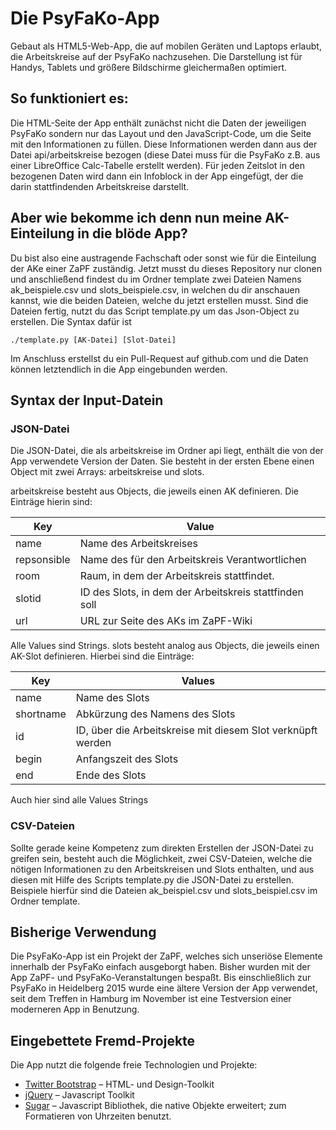 # Die PsyFaKo-App

Gebaut als HTML5-Web-App, die auf mobilen Geräten und Laptops erlaubt,
die Arbeitskreise auf der PsyFaKo nachzusehen. Die Darstellung ist für
Handys, Tablets und größere Bildschirme gleichermaßen optimiert.

## So funktioniert es:

Die HTML-Seite der App enthält zunächst nicht die Daten der jeweiligen
PsyFaKo sondern nur das Layout und den JavaScript-Code, um die Seite mit
den Informationen zu füllen. Diese Informationen werden dann aus der
Datei api/arbeitskreise bezogen (diese Datei muss für die PsyFaKo z.B. aus
einer LibreOffice Calc-Tabelle erstellt werden).
Für jeden Zeitslot in den bezogenen Daten wird dann ein Infoblock in der
App eingefügt, der die darin stattfindenden Arbeitskreise darstellt.

## Aber wie bekomme ich denn nun meine AK-Einteilung in die blöde App?

Du bist also eine austragende Fachschaft oder sonst wie für die Einteilung
der AKe einer ZaPF zuständig. Jetzt musst du dieses Repository nur clonen
und anschließend findest du im Ordner template zwei Dateien Namens
ak_beispiele.csv und slots_beispiele.csv, in welchen du dir anschauen
kannst, wie die beiden Dateien, welche du jetzt erstellen musst. Sind die
Dateien fertig, nutzt du das Script template.py um das Json-Object zu
erstellen. Die Syntax dafür ist
```
./template.py [AK-Datei] [Slot-Datei]
```
Im Anschluss erstellst du ein Pull-Request auf github.com und die Daten
können letztendlich in die App eingebunden werden.

## Syntax der Input-Datein

### JSON-Datei

Die JSON-Datei, die als arbeitskreise im Ordner api liegt, enthält die
von der App verwendete Version der Daten. Sie besteht in der ersten Ebene
einen Object mit zwei Arrays: arbeitskreise und slots.

arbeitskreise besteht aus Objects, die jeweils einen AK definieren.
Die Einträge hierin sind:

Key          | Value
-------------|-------------------------------------------------------
name         | Name des Arbeitskreises
repsonsible  | Name des für den Arbeitskreis Verantwortlichen
room         | Raum, in dem der Arbeitskreis stattfindet.
slotid       | ID des Slots, in dem der Arbeitskreis stattfinden soll
url          | URL zur Seite des AKs im ZaPF-Wiki

Alle Values sind Strings. slots besteht analog aus Objects, die jeweils
einen AK-Slot definieren. Hierbei sind die Einträge:

Key       | Values
----------|----------------------------------------------------------
name      | Name des Slots
shortname | Abkürzung des Namens des Slots
id        | ID, über die Arbeitskreise mit diesem Slot verknüpft werden
begin     | Anfangszeit des Slots
end       | Ende des Slots

Auch hier sind alle Values Strings

### CSV-Dateien

Sollte gerade keine Kompetenz zum direkten Erstellen der JSON-Datei zu
greifen sein, besteht auch die Möglichkeit, zwei CSV-Dateien, welche die
nötigen Informationen zu den Arbeitskreisen und Slots enthalten, und aus
diesen mit Hilfe des Scripts template.py die JSON-Datei zu erstellen.
Beispiele hierfür sind die Dateien ak_beispiel.csv und slots_beispiel.csv im
Ordner template.

## Bisherige Verwendung
Die PsyFaKo-App ist ein Projekt der ZaPF, welches sich unseriöse Elemente innerhalb der PsyFaKo einfach ausgeborgt haben. Bisher wurden mit der App ZaPF- und PsyFaKo-Veranstaltungen bespaßt. Bis einschließlich zur PsyFaKo in Heidelberg 2015 wurde eine ältere Version der App verwendet, seit dem Treffen in Hamburg im November ist eine Testversion einer moderneren App in Benutzung.


## Eingebettete Fremd-Projekte

Die App nutzt die folgende freie Technologien und Projekte:

- [Twitter Bootstrap][] – HTML- und Design-Toolkit
- [jQuery][] – Javascript Toolkit
- [Sugar][] – Javascript Bibliothek, die native Objekte erweitert;
  zum Formatieren von Uhrzeiten benutzt.

[Twitter Bootstrap]: http://twitter.github.com/bootstrap/
[jQuery]: http://jquery.com/
[Sugar]: http://sugarjs.com/
